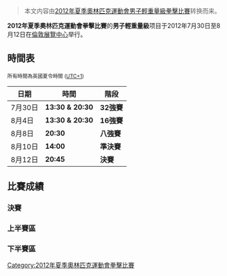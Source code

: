> 本文内容由[2012年夏季奧林匹克運動會男子輕重量級拳擊比賽](https://zh.wikipedia.org/wiki/2012年夏季奧林匹克運動會男子輕重量級拳擊比賽)转换而来。


**2012年夏季奧林匹克運動會拳擊比賽**的**男子輕重量級**项目于2012年7月30日至8月12日在[倫敦展覽中心](../Page/倫敦展覽中心.md "wikilink")举行。

## 時間表

<small>所有時間為英國夏令時間 ([UTC+1](https://zh.wikipedia.org/wiki/UTC+1 "wikilink")) </small>

| 日期    | 時間                | 階段       |
| ----- | ----------------- | -------- |
| 7月30日 | **13:30 & 20:30** | **32強賽** |
| 8月4日  | **13:30 & 20:30** | **16強賽** |
| 8月8日  | **20:30**         | **八強賽**  |
| 8月10日 | **14:00**         | **準決賽**  |
| 8月12日 | **20:45**         | **決賽**   |

## 比賽成績

### 決賽

### 上半賽區

### 下半賽區

[Category:2012年夏季奧林匹克運動會拳擊比賽](https://zh.wikipedia.org/wiki/Category:2012年夏季奧林匹克運動會拳擊比賽 "wikilink")